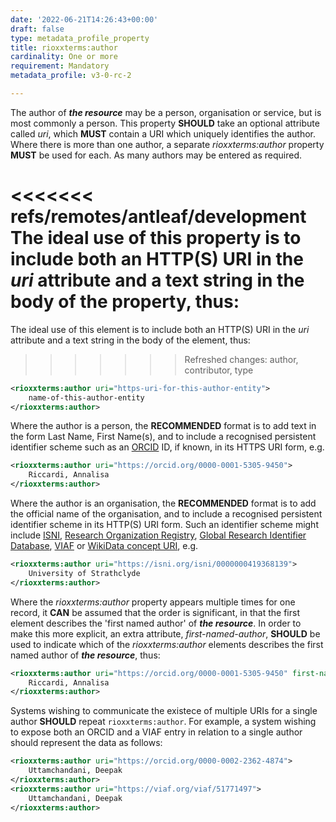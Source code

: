 ```yaml
---
date: '2022-06-21T14:26:43+00:00'
draft: false
type: metadata_profile_property
title: rioxxterms:author
cardinality: One or more
requirement: Mandatory
metadata_profile: v3-0-rc-2

---
```


The author of ***the resource*** may be a person, organisation or service, but is most commonly a person. This property **SHOULD** take an optional attribute called *uri*, which **MUST** contain a URI which uniquely identifies the author. Where there is more than one author, a separate *rioxxterms:author* property **MUST** be used for each. As many authors may be entered as required. 

<<<<<<< refs/remotes/antleaf/development
The ideal use of this property is to include both an HTTP(S) URI in the *uri* attribute and a text string in the body of the property, thus:
=======
The ideal use of this element is to include both an HTTP(S) URI in the *uri* attribute and a text string in the body of the element, thus:

> > > > > > > Refreshed changes: author, contributor, type

```xml
<rioxxterms:author uri="https-uri-for-this-author-entity">
    name-of-this-author-entity
</rioxxterms:author>
```

Where the author is a person, the **RECOMMENDED** format is to add text in the form Last Name, First Name(s), and to include a recognised persistent identifier scheme such as an [ORCID](https://orcid.org) ID, if known, in its HTTPS URI form, e.g. 

```xml
<rioxxterms:author uri="https://orcid.org/0000-0001-5305-9450">
    Riccardi, Annalisa
</rioxxterms:author>
```

Where the author is an organisation, the **RECOMMENDED** format is to add the official name of the organisation, and to include a recognised persistent identifier scheme in its HTTP(S) URI form. Such an identifier scheme might include [ISNI](https://isni.org), [Research Organization Registry](https://ror.org/), [Global Research Identifier Database](https://www.grid.ac/), [VIAF](http://viaf.org/) or [WikiData concept URI](https://www.wikidata.org/), e.g.

```xml
<rioxxterms:author uri="https://isni.org/isni/0000000419368139">
    University of Strathclyde
</rioxxterms:author>
```

Where the *rioxxterms:author* property appears multiple times for one record, it **CAN** be assumed that the order is significant, in that the first element describes the &#39;first named author&#39; of ***the resource***. In order to make this more explicit, an extra attribute, *first-named-author*, **SHOULD** be used to indicate which of the *rioxxterms:author* elements describes the first named author of ***the resource***, thus:

```xml
<rioxxterms:author uri="https://orcid.org/0000-0001-5305-9450" first-named-author="true">
    Riccardi, Annalisa
</rioxxterms:author>
```

Systems wishing to communicate the existece of multiple URIs for a single author **SHOULD** repeat `rioxxterms:author`. For example, a system wishing to expose both an ORCID and a VIAF entry in relation to a single author should represent the data as follows:

```xml
<rioxxterms:author uri="https://orcid.org/0000-0002-2362-4874">
    Uttamchandani, Deepak
</rioxxterms:author>
<rioxxterms:author uri="https://viaf.org/viaf/51771497">
    Uttamchandani, Deepak
</rioxxterms:author>
```
